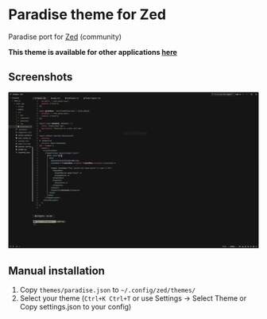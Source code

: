 # Paradise theme for Zed

Paradise port for [Zed](https://zed.dev) (community)

**This theme is available for other applications [here](https://github.com/paradise-theme/paradise)**

## Screenshots

![Screenshot](./preview.png)

## Manual installation

1. Copy `themes/paradise.json` to `~/.config/zed/themes/`
2. Select your theme (`Ctrl+K Ctrl+T` or use Settings -> Select Theme or Copy settings.json to your config)

